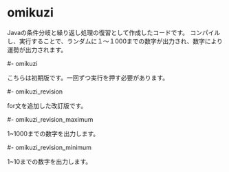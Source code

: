 # omikuzi

Javaの条件分岐と繰り返し処理の復習として作成したコードです。 
コンパイルし、実行することで、ランダムに１〜１000までの数字が出力され、数字により運勢が出力されます。


#- omikuzi

こちらは初期版です。一回ずつ実行を押す必要があります。

#- omikuzi_revision

for文を追加した改訂版です。

#- omikuzi_revision_maximum

1~1000までの数字を出力します。

#- omikuzi_revision_minimum

1~10までの数字を出力します。
